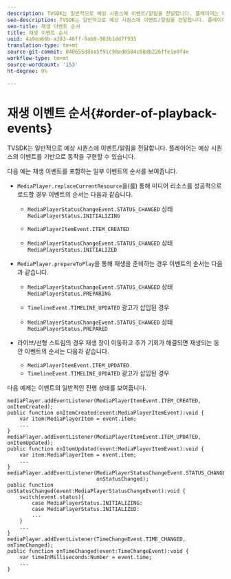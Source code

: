 ```yaml
---
description: TVSDK는 일반적으로 예상 시퀀스에 이벤트/알림을 전달합니다. 플레이어는 예상 시퀀스의 이벤트를 기반으로 동작을 구현할 수 있습니다.
seo-description: TVSDK는 일반적으로 예상 시퀀스에 이벤트/알림을 전달합니다. 플레이어는 예상 시퀀스의 이벤트를 기반으로 동작을 구현할 수 있습니다.
seo-title: 재생 이벤트 순서
title: 재생 이벤트 순서
uuid: 4a9ea66b-a383-46ff-9ab8-983b1dd7f935
translation-type: tm+mt
source-git-commit: 040655d8ba5f91c98ed0584c08db226ffe1e0f4e
workflow-type: tm+mt
source-wordcount: '153'
ht-degree: 0%

---
```



# 재생 이벤트 순서{#order-of-playback-events}

TVSDK는 일반적으로 예상 시퀀스에 이벤트/알림을 전달합니다. 플레이어는 예상 시퀀스의 이벤트를 기반으로 동작을 구현할 수 있습니다.

<!--<a id="section_6E34A6C7936245D88DEB3315DA64598B"></a>-->

다음 예는 재생 이벤트를 포함하는 일부 이벤트의 순서를 보여줍니다.

* `MediaPlayer.replaceCurrentResource`을(를) 통해 미디어 리소스를 성공적으로 로드할 경우 이벤트의 순서는 다음과 같습니다.

   * `MediaPlayerStatusChangeEvent.STATUS_CHANGED` 상태  `MediaPlayerStatus.INITIALIZING`

   * `MediaPlayerItemEvent.ITEM_CREATED`
   * `MediaPlayerStatusChangeEvent.STATUS_CHANGED` 상태  `MediaPlayerStatus.INITIALIZED`

* `MediaPlayer.prepareToPlay`을 통해 재생을 준비하는 경우 이벤트의 순서는 다음과 같습니다.

   * `MediaPlayerStatusChangeEvent.STATUS_CHANGED` 상태  `MediaPlayerStatus.PREPARING`

   * `TimelineEvent.TIMELINE_UPDATED` 광고가 삽입된 경우
   * `MediaPlayerStatusChangeEvent.STATUS_CHANGED` 상태  `MediaPlayerStatus.PREPARED`

* 라이브/선형 스트림의 경우 재생 창이 이동하고 추가 기회가 해결되면 재생되는 동안 이벤트의 순서는 다음과 같습니다.

   * `MediaPlayerItemEvent.ITEM_UPDATED`
   * `TimelineEvent.TIMELINE_UPDATED` 광고가 삽입된 경우

<!--<a id="section_76C13548AF934868B70757CA5489E516"></a>-->

다음 예제는 이벤트의 일반적인 진행 상태를 보여줍니다.

```
mediaPlayer.addEventListener(MediaPlayerItemEvent.ITEM_CREATED, onItemCreated); 
public function onItemCreated(event:MediaPlayerItemEvent):void { 
    var item:MediaPlayerItem = event.item; 
    ... 
} 
mediaPlayer.addEventListener(MediaPlayerItemEvent.ITEM_UPDATED, onItemUpdated); 
public function onItemUpdated(event:MediaPlayerItemEvent):void { 
    var item:MediaPlayerItem = event.item; 
    ... 
} 
mediaPlayer.addEventListener(MediaPlayerStatusChangeEvent.STATUS_CHANGED,  
                             onStatusChanged); 
public function onStatusChanged(event:MediaPlayerStatusChangeEvent):void { 
    switch(event.status){ 
        case MediaPlayerStatus.INITIALIZING: 
        case MediaPlayerStatus.INITIALIZED: 
        ... 
    } 
    ... 
} 
mediaPlayer.addEventListener(TimeChangeEvent.TIME_CHANGED, onTimeChanged); 
public function onTimeChanged(event:TimeChangeEvent):void { 
    var timeInMilliseconds:Number = event.time; 
    ... 
}
```


